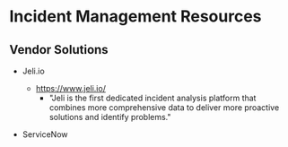 
# Incident Management Resources


## Vendor Solutions

- Jeli.io
  + https://www.jeli.io/
    * "Jeli is the first dedicated incident analysis platform that combines more comprehensive data to deliver more
      proactive solutions and identify problems."

- ServiceNow
